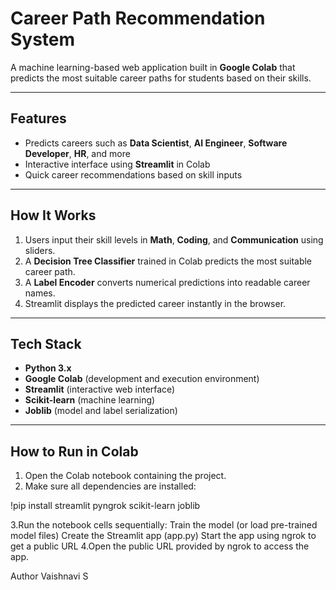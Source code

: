 # Career Path Recommendation System

A machine learning-based web application built in **Google Colab** that predicts the most suitable career paths for students based on their skills.

---

## Features
- Predicts careers such as **Data Scientist**, **AI Engineer**, **Software Developer**, **HR**, and more
- Interactive interface using **Streamlit** in Colab
- Quick career recommendations based on skill inputs

---

## How It Works
1. Users input their skill levels in **Math**, **Coding**, and **Communication** using sliders.
2. A **Decision Tree Classifier** trained in Colab predicts the most suitable career path.
3. A **Label Encoder** converts numerical predictions into readable career names.
4. Streamlit displays the predicted career instantly in the browser.

---

## Tech Stack
- **Python 3.x**
- **Google Colab** (development and execution environment)
- **Streamlit** (interactive web interface)
- **Scikit-learn** (machine learning)
- **Joblib** (model and label serialization)

---

## How to Run in Colab
1. Open the Colab notebook containing the project.
2. Make sure all dependencies are installed:

!pip install streamlit pyngrok scikit-learn joblib

3.Run the notebook cells sequentially:
  Train the model (or load pre-trained model files)
  Create the Streamlit app (app.py)
  Start the app using ngrok to get a public URL
4.Open the public URL provided by ngrok to access the app.

Author
Vaishnavi S
